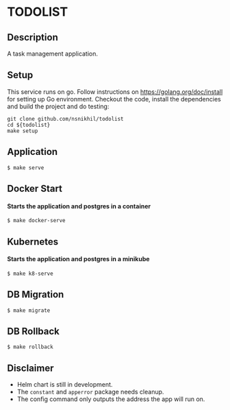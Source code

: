 # TODOLIST

## Description
A task management application.

## Setup
This service runs on go. Follow instructions on https://golang.org/doc/install for setting up Go environment.
Checkout the code, install the dependencies and build the project and do testing:

```
git clone github.com/nsnikhil/todolist
cd ${todolist}
make setup
```

## Application

```
$ make serve
```

## Docker Start
#### Starts the application and postgres in a container
```
$ make docker-serve
```

## Kubernetes 
#### Starts the application and postgres in a minikube
```
$ make k8-serve
```

## DB Migration

```
$ make migrate
```

## DB Rollback

```
$ make rollback
```

## Disclaimer
- Helm chart is still in development.
- The `constant` and `apperror` package needs cleanup.
- The config command only outputs the address the app will run on.